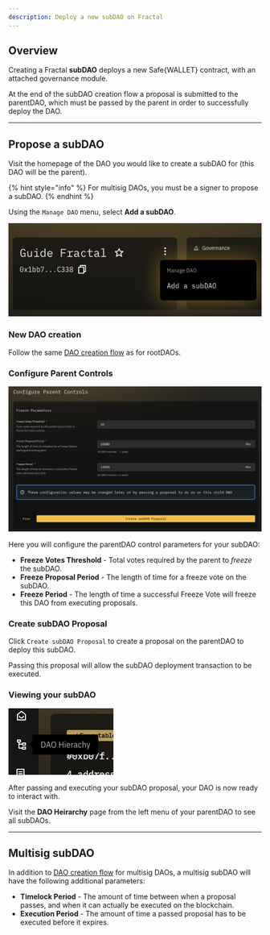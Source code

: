 ```yaml
---
description: Deploy a new subDAO on Fractal
---
```


## Overview

Creating a Fractal **subDAO** deploys a new Safe{WALLET} contract, with an attached governance module.

At the end of the subDAO creation flow a proposal is submitted to the parentDAO, which must be passed by the parent in order to successfully deploy the DAO.

---

## Propose a subDAO

Visit the homepage of the DAO you would like to create a subDAO for (this DAO will be the parent).

{% hint style="info" %}
For multisig DAOs, you must be a signer to propose a subDAO.
{% endhint %}

Using the `Manage DAO` menu, select **Add a subDAO**.

![](../.gitbook/assets/add-a-sub-dao.png)

### New DAO creation

Follow the same [DAO creation flow](../rootdaos/create.md) as for rootDAOs.

### Configure Parent Controls

![](../.gitbook/assets/parentcontrols.png)

Here you will configure the parentDAO control parameters for your subDAO:

- **Freeze Votes Threshold** - Total votes required by the parent to *freeze* the subDAO.
- **Freeze Proposal Period** - The length of time for a freeze vote on the subDAO.
- **Freeze Period** - The length of time a successful Freeze Vote will freeze this DAO from executing proposals.

### Create subDAO Proposal

Click `Create subDAO Proposal` to create a proposal on the parentDAO to deploy this subDAO.

Passing this proposal will allow the subDAO deployment transaction to be executed.

### Viewing your subDAO

![](../.gitbook/assets/dao-heirarchy-icon.png)

After passing and executing your subDAO proposal, your DAO is now ready to interact with.

Visit the **DAO Heirarchy** page from the left menu of your parentDAO to see all subDAOs.

---

## Multisig subDAO

In addition to [DAO creation flow](../rootdaos/create.md#multisig-rootdao) for multisig DAOs, a multisig subDAO will have the following additional parameters:

- **Timelock Period** - The amount of time between when a proposal passes, and when it can actually be executed on the blockchain.
- **Execution Period** - The amount of time a passed proposal has to be executed before it expires.